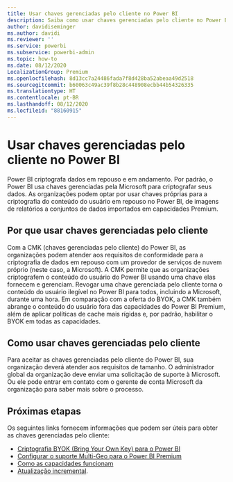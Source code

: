 ```yaml
---
title: Usar chaves gerenciadas pelo cliente no Power BI
description: Saiba como usar chaves gerenciadas pelo cliente no Power BI.
author: davidiseminger
ms.author: davidi
ms.reviewer: ''
ms.service: powerbi
ms.subservice: powerbi-admin
ms.topic: how-to
ms.date: 08/12/2020
LocalizationGroup: Premium
ms.openlocfilehash: 8d13cc7a24486fada7f8d428ba52abeaa49d2518
ms.sourcegitcommit: b60063c49ac39f8b28c448908ecbb44b54326335
ms.translationtype: HT
ms.contentlocale: pt-BR
ms.lasthandoff: 08/12/2020
ms.locfileid: "88160915"
---
```

# <a name="use-customer-managed-keys-in-power-bi"></a>Usar chaves gerenciadas pelo cliente no Power BI

Power BI criptografa dados em repouso e em andamento. Por padrão, o Power BI usa chaves gerenciadas pela Microsoft para criptografar seus dados. As organizações podem optar por usar chaves próprias para a criptografia do conteúdo do usuário em repouso no Power BI, de imagens de relatórios a conjuntos de dados importados em capacidades Premium. 

## <a name="why-use-customer-managed-keys"></a>Por que usar chaves gerenciadas pelo cliente
Com a CMK (chaves gerenciadas pelo cliente) do Power BI, as organizações podem atender aos requisitos de conformidade para a criptografia de dados em repouso com um provedor de serviços de nuvem próprio (neste caso, a Microsoft). A CMK permite que as organizações criptografem o conteúdo do usuário do Power BI usando uma chave elas fornecem e gerenciam. Revogar uma chave gerenciada pelo cliente torna o conteúdo do usuário ilegível no Power BI para todos, incluindo a Microsoft, durante uma hora. Em comparação com a oferta do BYOK, a CMK também abrange o conteúdo do usuário fora das capacidades do Power BI Premium, além de aplicar políticas de cache mais rígidas e, por padrão, habilitar o BYOK em todas as capacidades. 
 
## <a name="how-to-use-customer-managed-keys"></a>Como usar chaves gerenciadas pelo cliente
Para aceitar as chaves gerenciadas pelo cliente do Power BI, sua organização deverá atender aos requisitos de tamanho. O administrador global da organização deve enviar uma solicitação de suporte à Microsoft. Ou ele pode entrar em contato com o gerente de conta Microsoft da organização para saber mais sobre o processo.  


## <a name="next-steps"></a>Próximas etapas

Os seguintes links fornecem informações que podem ser úteis para obter as chaves gerenciadas pelo cliente:

* [Criptografia BYOK (Bring Your Own Key) para o Power BI](service-encryption-byok.md)
* [Configurar o suporte Multi-Geo para o Power BI Premium](service-admin-premium-multi-geo.md)
* [Como as capacidades funcionam](service-premium-what-is.md#how-capacities-function)
* [Atualização incremental](service-premium-incremental-refresh.md).
